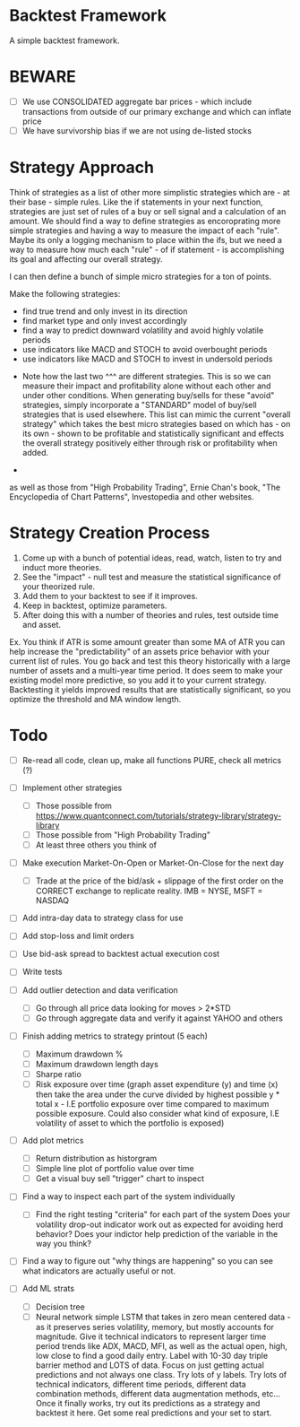 # Backtest Framework

A simple backtest framework.

# BEWARE

- [ ] We use CONSOLIDATED aggregate bar prices - which include transactions
from outside of our primary exchange and which can inflate price
- [ ] We have survivorship bias if we are not using de-listed stocks

# Strategy Approach

Think of strategies as a list of other more simplistic strategies which 
are - at their base - simple rules. Like the if statements in your next 
function, strategies are just set of rules of a buy or sell signal and a
calculation of an amount. We should find a way to define strategies as 
encoroprating more simple strategies and having a way to measure the impact
of each "rule". Maybe its only a logging mechanism to place within the ifs, 
but we need a way to measure how much each "rule" - of if statement - is 
accomplishing its goal and affecting our overall strategy.

I can then define a bunch of simple micro strategies for a ton of points.

Make the following strategies:
- find true trend and only invest in its direction
- find market type and only invest accordingly
- find a way to predict downward volatility and avoid highly volatile periods
- use indicators like MACD and STOCH to avoid overbought periods 
- use indicators like MACD and STOCH to invest in undersold periods
* Note how the last two ^^^ are different strategies. This is so we can measure 
their impact and profitability alone without each other and under other conditions. When generating buy/sells for these "avoid" strategies, simply incorporate a "STANDARD" model of buy/sell strategies that is used elsewhere.
This list can mimic the current "overall strategy" which takes the best
micro strategies based on which has - on its own - shown to be profitable
and statistically significant and effects the overall strategy positively
either through risk or profitability when added. 
- 
as well as those from "High Probability Trading", Ernie Chan's book,
"The Encyclopedia of Chart Patterns", Investopedia and other websites.

# Strategy Creation Process

1. Come up with a bunch of potential ideas, read, watch, listen to try and induct
more theories.
2. See the "impact" - null test and measure the statistical significance of
your theorized rule. 
3. Add them to your backtest to see if it improves.
4. Keep in backtest, optimize parameters.
5. After doing this with a number of theories and rules, test outside time
and asset.

Ex. You think if ATR is some amount greater than some MA of ATR you can 
help increase the "predictability" of an assets price behavior with your 
current list of rules. You go back and test this theory historically with 
a large number of assets and a multi-year time period. It does seem to make
your existing model more predictive, so you add it to your current strategy.
Backtesting it yields improved results that are statistically significant, 
so you optimize the threshold and MA window length.

# Todo

- [ ] Re-read all code, clean up, make all functions PURE, check all metrics (?)
- [ ] Implement other strategies
  - [ ] Those possible from https://www.quantconnect.com/tutorials/strategy-library/strategy-library 
  - [ ] Those possible from "High Probability Trading"
  - [ ] At least three others you think of
- [ ] Make execution Market-On-Open or Market-On-Close for the next day
  - [ ] Trade at the price of the bid/ask + slippage of the first order on the CORRECT exchange to replicate reality. IMB = NYSE, MSFT = NASDAQ 
- [ ] Add intra-day data to strategy class for use
- [ ] Add stop-loss and limit orders
- [ ] Use bid-ask spread to backtest actual execution cost
- [ ] Write tests

- [ ] Add outlier detection and data verification
  - [ ] Go through all price data looking for moves > 2*STD
  - [ ] Go through aggregate data and verify it against YAHOO and others

- [ ] Finish adding metrics to strategy printout (5 each)
  - [ ] Maximum drawdown %
  - [ ] Maximum drawdown length days
  - [ ] Sharpe ratio
  - [ ] Risk exposure over time (graph asset expenditure (y) and time (x) then take the area under the curve divided by highest possible y * total x - I.E portfolio exposure over time compared to maximum possible exposure. Could also consider what kind of exposure, I.E volatility of asset to which the portfolio is exposed)
- [ ] Add plot metrics
  - [ ] Return distribution as historgram
  - [ ] Simple line plot of portfolio value over time
  - [ ] Get a visual buy sell "trigger" chart to inspect 
- [ ] Find a way to inspect each part of the system individually
  - [ ] Find the right testing "criteria" for each part of the system
  Does your volatility drop-out indicator work out as expected for avoiding
  herd behavior?
  Does your indictor help prediction of the variable in the way you think?
- [ ] Find a way to figure out "why things are happening" so you can see 
  what indicators are actually useful or not.

- [ ] Add ML strats
  - [ ] Decision tree 
  - [ ] Neural network simple LSTM that takes in zero mean centered data - as it preserves series volatility, memory, but mostly accounts for magnitude. Give it technical indicators to represent larger time period trends like ADX, MACD, MFI,
  as well as the actual open, high, low close to find a good daily entry. Label with 10-30 day triple barrier method and LOTS of data. Focus on just getting actual predictions and not always one class. Try lots of y labels. Try lots of technical indicators, different time periods, different data combination methods, different data augmentation methods, etc... Once it finally works, try out its predictions as a strategy and backtest it here. Get some real predictions and your set to start.